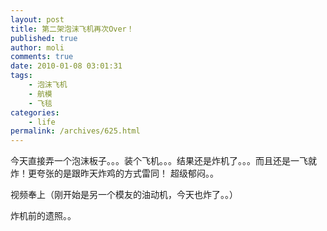 ```yaml
---
layout: post
title: 第二架泡沫飞机再次Over！
published: true
author: moli
comments: true
date: 2010-01-08 03:01:31
tags:
    - 泡沫飞机
    - 航模
    - 飞毯
categories:
    - life
permalink: /archives/625.html
---
```

今天直接弄一个泡沫板子。。。装个飞机。。。结果还是炸机了。。。而且还是一飞就炸！更夸张的是跟昨天炸鸡的方式雷同！ 超级郁闷。。

视频奉上（刚开始是另一个模友的油动机，今天也炸了。。）



炸机前的遗照。。

[][1]

 [1]: http://mymoli.cn/wp-content/uploads/2010/01/20100108.jpg